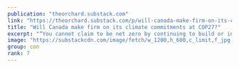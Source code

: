 ```yaml
---
publication: "theorchard.substack.com"
link: "https://theorchard.substack.com/p/will-canada-make-firm-on-its-climate"
title: "Will Canada make firm on its climate commitments at COP27?"
excerpt: "“You cannot claim to be net zero by continuing to build or invest in new fossil fuel supply.”"
image: "https://substackcdn.com/image/fetch/w_1200,h_600,c_limit,f_jpg,q_auto:good,fl_progressive:steep/https%3A%2F%2Fbucketeer-e05bbc84-baa3-437e-9518-adb32be77984.s3.amazonaws.com%2Fpublic%2Fimages%2F84f1538e-4232-4e74-814e-a3783991315d_800x450.jpeg"
group: con
rank: 7
---
```

